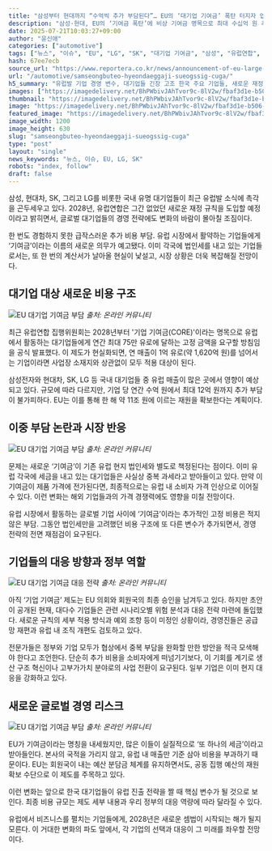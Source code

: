 ```yaml
---
title: "삼성부터 현대까지 “수억씩 추가 부담된다”… EU의 ‘대기업 기여금’ 폭탄 터지자 업계 ‘비상’"
description: "삼성·현대, EU의 ‘기여금 폭탄’에 비상 기여금 명목으로 최대 수십억 원 추가 부담 ..."
date: 2025-07-21T10:03:27+09:00
author: "윤신애"
categories: ["automotive"]
tags: ["뉴스", "이슈", "EU", "LG", "SK", "대기업 기여금", "삼성", "유럽연합", "현대", "글로벌자금흐름", "해외리스크경영"]
hash: 67ee7ecb
source_url: "https://www.reportera.co.kr/news/announcement-of-eu-large-enterprise-contribution/"
url: "/automotive/samseongbuteo-hyeondaeggaji-sueogssig-cuga/"
h5_summary: "유럽발 기업 경영 변수, 대기업들 긴장 고조 한국 주요 기업들, 새로운 재정 규칙에 촉각"
images: ["https://imagedelivery.net/BhPWbivJAhTvor9c-8lV2w/fbaf3d1e-b506-4c37-5b0b-d407c5988700/public", "https://imagedelivery.net/BhPWbivJAhTvor9c-8lV2w/316b75e3-079b-4f56-297f-717af21e8900/public", "https://imagedelivery.net/BhPWbivJAhTvor9c-8lV2w/0829219f-d473-4bc9-65dd-5f4c1ce8e300/public", "https://imagedelivery.net/BhPWbivJAhTvor9c-8lV2w/be0def9c-fcde-43d3-1a33-39305accf400/public", "https://imagedelivery.net/BhPWbivJAhTvor9c-8lV2w/688ab2f7-13f7-4dbe-1346-d9ee95902900/public"]
thumbnail: "https://imagedelivery.net/BhPWbivJAhTvor9c-8lV2w/fbaf3d1e-b506-4c37-5b0b-d407c5988700/public"
image: "https://imagedelivery.net/BhPWbivJAhTvor9c-8lV2w/fbaf3d1e-b506-4c37-5b0b-d407c5988700/public"
featured_image: "https://imagedelivery.net/BhPWbivJAhTvor9c-8lV2w/fbaf3d1e-b506-4c37-5b0b-d407c5988700/public"
image_width: 1200
image_height: 630
slug: "samseongbuteo-hyeondaeggaji-sueogssig-cuga"
type: "post"
layout: "single"
news_keywords: "뉴스, 이슈, EU, LG, SK"
robots: "index, follow"
draft: false
---
```


삼성, 현대차, SK, 그리고 LG를 비롯한 국내 유명 대기업들이 최근 유럽발 소식에 촉각을 곤두세우고 있다. 2028년, 유럽연합은 그간 없었던 새로운 재정 규칙을 도입할 예정이라고 밝히면서, 글로벌 대기업들의 경영 전략에도 변화의 바람이 몰아칠 조짐이다.

한 번도 경험하지 못한 급작스러운 추가 비용 부담. 유럽 시장에서 활약하는 기업들에게 ‘기여금’이라는 이름의 새로운 의무가 예고됐다. 이미 각국에 법인세를 내고 있는 기업들로서는, 또 한 번의 계산서가 날아올 현실이 낯설고, 시장 상황은 더욱 복잡해질 전망이다.

## 대기업 대상 새로운 비용 구조

![EU 대기업 기여금 부담](https://imagedelivery.net/BhPWbivJAhTvor9c-8lV2w/be0def9c-fcde-43d3-1a33-39305accf400/public)
*출처: 온라인 커뮤니티*


최근 유럽연합 집행위원회는 2028년부터 '기업 기여금(CORE)'이라는 명목으로 유럽에서 활동하는 대기업들에게 연간 최대 75만 유로에 달하는 고정 금액을 요구할 방침임을 공식 발표했다. 이 제도가 현실화되면, 연 매출이 1억 유로(약 1,620억 원)를 넘어서는 기업이라면 사업장 소재지와 상관없이 모두 적용 대상이 된다.

삼성전자와 현대차, SK, LG 등 국내 대기업들 중 유럽 매출이 많은 곳에서 영향이 예상되고 있다. 규모에 따라 다르지만, 기업 당 연간 수억 원에서 최대 12억 원까지 추가 부담이 불가피하다. EU는 이를 통해 한 해 약 11조 원에 이르는 재원을 확보한다는 계획이다.

## 이중 부담 논란과 시장 반응

![EU 대기업 기여금 부담](https://imagedelivery.net/BhPWbivJAhTvor9c-8lV2w/688ab2f7-13f7-4dbe-1346-d9ee95902900/public)
*출처: 온라인 커뮤니티*


문제는 새로운 ‘기여금’이 기존 유럽 현지 법인세와 별도로 책정된다는 점이다. 이미 유럽 각국에 세금을 내고 있는 대기업들은 사실상 중복 과세라고 받아들이고 있다. 만약 이 기여금이 제품 가격에 전가된다면, 최종적으로는 유럽 내 소비자 가격 인상으로 이어질 수 있다. 이런 변화는 해외 기업들과의 가격 경쟁력에도 영향을 미칠 전망이다.

유럽 시장에서 활동하는 글로벌 기업 사이에 ‘기여금’이라는 추가적인 고정 비용은 적지 않은 부담. 그동안 법인세만을 고려했던 비용 구조에 또 다른 변수가 추가되면서, 경영 전략의 전면 재점검이 요구된다.

## 기업들의 대응 방향과 정부 역할

![EU 대기업 기여금 대응 전략](https://imagedelivery.net/BhPWbivJAhTvor9c-8lV2w/316b75e3-079b-4f56-297f-717af21e8900/public)
*출처: 온라인 커뮤니티*


아직 ‘기업 기여금’ 제도는 EU 의회와 회원국의 최종 승인을 남겨두고 있다. 하지만 초안이 공개된 현재, 대다수 기업들은 관련 시나리오별 위험 분석과 대응 전략 마련에 돌입했다. 새로운 규칙의 세부 적용 방식과 예외 조항 등이 미정인 상황이라, 경영진들은 공급망 재편과 유럽 내 조직 개편도 검토하고 있다.

전문가들은 정부와 기업 모두가 협상에서 중복 부담을 완화할 만한 방안을 적극 모색해야 한다고 조언한다. 단순히 추가 비용을 소비자에게 떠넘기기보다, 이 기회를 계기로 생산 구조 혁신이나 고부가가치 분야로의 사업 전환이 요구된다. 일부 기업은 이미 현지 대응을 강화하고 있다.

## 새로운 글로벌 경영 리스크

![EU 대기업 기여금 부담](https://imagedelivery.net/BhPWbivJAhTvor9c-8lV2w/0829219f-d473-4bc9-65dd-5f4c1ce8e300/public)
*출처: 온라인 커뮤니티*


EU가 기여금이라는 명칭을 내세웠지만, 많은 이들이 실질적으로 ‘또 하나의 세금’이라고 받아들인다. 본사의 국적을 가리지 않고, 유럽 내 매출만 기준 삼아 비용을 부과하기 때문이다. EU는 회원국이 내는 예산 분담금 체계를 유지하면서도, 공동 집행 예산의 재원 확보 수단으로 이 제도를 주목하고 있다.

이런 변화는 앞으로 한국 대기업들이 유럽 진출 전략을 짤 때 핵심 변수가 될 것으로 보인다. 최종 비용 규모는 제도 세부 내용과 우리 정부의 대응 역량에 따라 달라질 수 있다.  

유럽에서 비즈니스를 펼치는 기업들에게, 2028년은 새로운 셈법이 시작되는 해가 될지 모른다. 이 거대한 변화의 파도 앞에서, 각 기업의 선택과 대응이 그 미래를 좌우할 전망이다.
